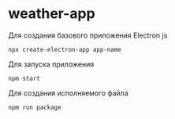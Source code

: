 # weather-app

Для создания базового приложения Electron js
```
npx create-electron-app app-name
```

Для запуска приложения

```
npm start
```

Для создания исполняемого файла

```
npm run package
```
